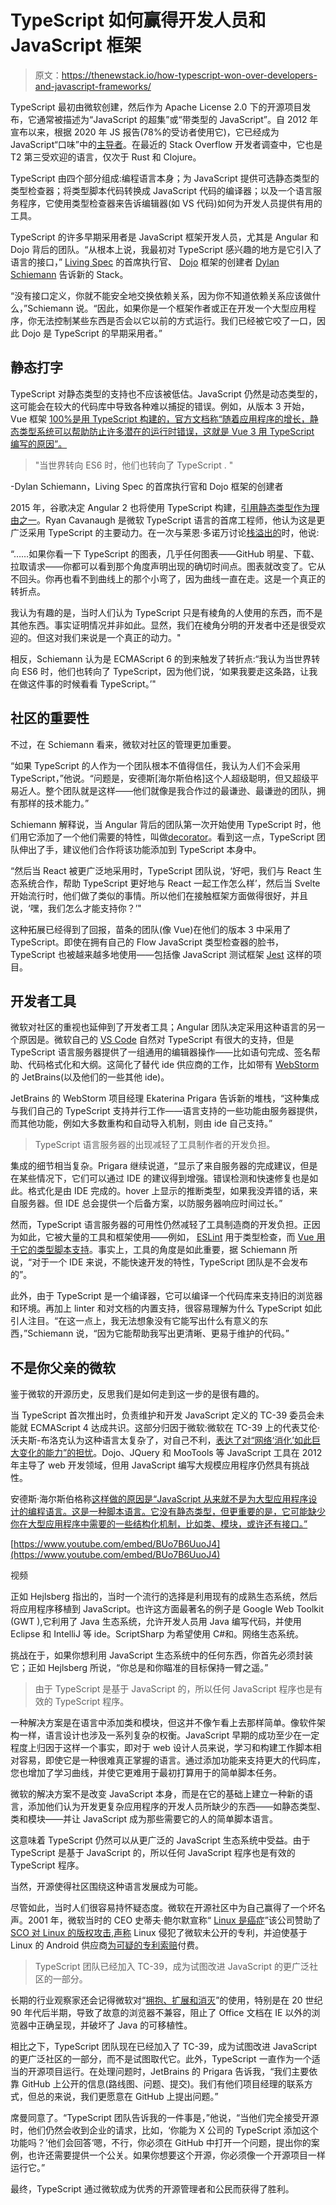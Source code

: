 # TypeScript 如何赢得开发人员和 JavaScript 框架

> 原文：<https://thenewstack.io/how-typescript-won-over-developers-and-javascript-frameworks/>

TypeScript 最初由微软创建，然后作为 Apache License 2.0 下的开源项目发布，它通常被描述为“JavaScript 的超集”或“带类型的 JavaScript”。自 2012 年宣布以来，根据 2020 年 JS 报告(78%的受访者使用它)，它已经成为 JavaScript“口味”中的[主导者](https://2020.stateofjs.com/en-US/technologies/javascript-flavors/)。在最近的 Stack Overflow 开发者调查中，它也是 T2 第三受欢迎的语言，仅次于 Rust 和 Clojure。

TypeScript 由四个部分组成:编程语言本身；为 JavaScript 提供可选静态类型的类型检查器；将类型脚本代码转换成 JavaScript 代码的编译器；以及一个语言服务程序，它使用类型检查器来告诉编辑器(如 VS 代码)如何为开发人员提供有用的工具。

TypeScript 的许多早期采用者是 JavaScript 框架开发人员，尤其是 Angular 和 Dojo 背后的团队。“从根本上说，我最初对 TypeScript 感兴趣的地方是它引入了语言的接口，” [Living Spec](https://www.livingspec.com/) 的首席执行官、 [Dojo](https://dojo.io/) 框架的创建者 [Dylan Schiemann](https://www.linkedin.com/in/dylans/) 告诉新的 Stack。

“没有接口定义，你就不能安全地交换依赖关系，因为你不知道依赖关系应该做什么，”Schiemann 说。“因此，如果你是一个框架作者或正在开发一个大型应用程序，你无法控制某些东西是否会以它以前的方式运行。我们已经被它咬了一口，因此 Dojo 是 TypeScript 的早期采用者。”

## **静态打字**

TypeScript 对静态类型的支持也不应该被低估。JavaScript 仍然是动态类型的，这可能会在较大的代码库中导致各种难以捕捉的错误。例如，从版本 3 开始，Vue 框架 [100%是用 TypeScript 构建的，官方文档](https://twitter.com/youyuxi/status/1175433025179529216?lang=en)[称“随着应用程序的增长，静态类型系统可以帮助防止许多潜在的运行时错误，这就是 Vue 3 用 TypeScript 编写的原因”。](https://v3.vuejs.org/guide/typescript-support.html)

> "当世界转向 ES6 时，他们也转向了 TypeScript . "

-Dylan Schiemann，Living Spec 的首席执行官和 Dojo 框架的创建者

2015 年，谷歌决定 Angular 2 也将使用 TypeScript 构建，[引用静态类型作为理由之一](http://www.apple.com/uk)。Ryan Cavanaugh 是微软 TypeScript 语言的首席工程师，他认为这是更广泛采用 TypeScript 的主要动力。在一次与莱恩·多诺万讨论[栈溢出的](https://stackoverflow.blog/2020/06/15/talking-typescript-with-ryan-cavanaugh/)时，他说:

“……如果你看一下 TypeScript 的图表，几乎任何图表——GitHub 明星、下载、拉取请求——你都可以看到那个角度声明出现的确切时间点。图表就改变了。它从不回头。你再也看不到曲线上的那个小弯了，因为曲线一直在走。这是一个真正的转折点。

我认为有趣的是，当时人们认为 TypeScript 只是有棱角的人使用的东西，而不是其他东西。事实证明情况并非如此。显然，我们在棱角分明的开发者中还是很受欢迎的。但这对我们来说是一个真正的动力。"

相反，Schiemann 认为是 ECMAScript 6 的到来触发了转折点:“我认为当世界转向 ES6 时，他们也转向了 TypeScript，因为他们说，‘如果我要走这条路，让我在做这件事的时候看看 TypeScript。’"

## **社区的重要性**

不过，在 Schiemann 看来，微软对社区的管理更加重要。

“如果 TypeScript 的人作为一个团队根本不值得信任，我认为人们不会采用 TypeScript，”他说。“问题是，安德斯[海尔斯伯格]这个人超级聪明，但又超级平易近人。整个团队就是这样——他们就像是我合作过的最谦逊、最谦逊的团队，拥有那样的技术能力。”

Schiemann 解释说，当 Angular 背后的团队第一次开始使用 TypeScript 时，他们用它添加了一个他们需要的特性，叫做[decorator](https://www.typescriptlang.org/docs/handbook/decorators.html)。看到这一点，TypeScript 团队伸出了手，建议他们合作将该功能添加到 TypeScript 本身中。

“然后当 React 被更广泛地采用时，TypeScript 团队说，‘好吧，我们与 React 生态系统合作，帮助 TypeScript 更好地与 React 一起工作怎么样’，然后当 Svelte 开始流行时，他们做了类似的事情。所以他们在接触框架方面做得很好，并且说，‘嘿，我们怎么才能支持你？’"

这种拓展已经得到了回报，苗条的团队(像 Vue)在他们的版本 3 中采用了 TypeScript。即使在拥有自己的 Flow JavaScript 类型检查器的脸书，TypeScript 也被越来越多地使用——包括像 JavaScript 测试框架 [Jest](https://github.com/facebook/jest) 这样的项目。

## **开发者工具**

微软对社区的重视也延伸到了开发者工具；Angular 团队决定采用这种语言的另一个原因是。微软自己的 [VS Code](https://code.visualstudio.com) 自然对 TypeScript 有很大的支持，但是 TypeScript 语言服务器提供了一组通用的编辑器操作——比如语句完成、签名帮助、代码格式化和大纲。这简化了替代 ide 供应商的工作，比如带有 [WebStorm](https://www.jetbrains.com/webstorm/) 的 JetBrains(以及他们的一些其他 ide)。

JetBrains 的 WebStorm 项目经理 Ekaterina Prigara 告诉新的堆栈，“这种集成与我们自己的 TypeScript 支持并行工作——语言支持的一些功能由服务器提供，而其他功能，例如大多数重构和自动导入机制，则由 ide 自己支持。”

> TypeScript 语言服务器的出现减轻了工具制作者的开发负担。

集成的细节相当复杂。Prigara 继续说道，“显示了来自服务器的完成建议，但是在某些情况下，它们可以通过 IDE 的建议得到增强。错误检测和快速修复也是如此。格式化是由 IDE 完成的。hover 上显示的推断类型，如果我没弄错的话，来自服务器。但 IDE 总会提供一个后备方案，以防服务器响应时间过长。”

然而，TypeScript 语言服务器的可用性仍然减轻了工具制造商的开发负担。正因为如此，它被大量的工具和框架使用——例如， [ESLint](https://eslint.org) 用于类型检查，而 [Vue 用于它的类型脚本支持](https://v3.vuejs.org/guide/typescript-support.html#augmenting-types-for-globalproperties)。事实上，工具的角度是如此重要，据 Schiemann 所说，“对于一个 IDE 来说，不能快速开发的特性，TypeScript 团队是不会发布的”。

此外，由于 TypeScript 是一个编译器，它可以编译一个代码库来支持旧的浏览器和环境。再加上 linter 和对文档的内置支持，很容易理解为什么 TypeScript 如此引人注目。“在这一点上，我无法想象没有它能写出什么有意义的东西，”Schiemann 说，“因为它能帮助我写出更清晰、更易于维护的代码。”

## **不是你父亲的微软**

鉴于微软的开源历史，反思我们是如何走到这一步的是很有趣的。

当 TypeScript 首次推出时，负责维护和开发 JavaScript 定义的 TC-39 委员会未能就 ECMAScript 4 达成共识。这部分归因于微软:微软在 TC-39 上的代表艾伦·沃夫斯-布洛克认为这种语言太复杂了，对自己不利，[表达了对“网络‘消化’如此巨大变化的能力”的担忧](https://docs.microsoft.com/en-gb/archive/blogs/jscript/ecmascript-3-and-beyond-the-road-to-harmony)。Dojo、JQuery 和 MooTools 等 JavaScript 工具在 2012 年主导了 web 开发领域，但用 JavaScript 编写大规模应用程序仍然具有挑战性。

安德斯·海尔斯伯格称[这样做的原因是“JavaScript 从来就不是为大型应用程序设计的编程语言。这是一种脚本语言。它没有静态类型，但更重要的是，它可能缺少你在大型应用程序中需要的一些结构化机制，比如类、模块，或许还有接口。”](https://www.youtube.com/watch?v=g48K9LEhHWs)

[https://www.youtube.com/embed/BUo7B6UuoJ4](https://www.youtube.com/embed/BUo7B6UuoJ4)

视频

正如 Hejlsberg 指出的，当时一个流行的选择是利用现有的成熟生态系统，然后将应用程序移植到 JavaScript。也许这方面最著名的例子是 Google Web Toolkit (GWT ),它利用了 Java 生态系统，允许开发人员用 Java 编写代码，并使用 Eclipse 和 IntelliJ 等 ide。ScriptSharp 为希望使用 C#和。网络生态系统。

挑战在于，如果你想利用 JavaScript 生态系统中的任何东西，你首先必须封装它；正如 Hejlsberg 所说，“你总是和你瞄准的目标保持一臂之遥。”

> 由于 TypeScript 是基于 JavaScript 的，所以任何 JavaScript 程序也是有效的 TypeScript 程序。

一种解决方案是在语言中添加类和模块，但这并不像乍看上去那样简单。像软件架构一样，语言设计也涉及一系列复杂的权衡。JavaScript 早期的成功至少在一定程度上归因于这样一个事实，即对于 web 设计人员来说，学习和构建工作脚本相对容易，即使它是一种很难真正掌握的语言。通过添加功能来支持更大的代码库，您也增加了学习曲线，并使它更难用于最初打算用于的简单脚本任务。

微软的解决方案不是改变 JavaScript 本身，而是在它的基础上建立一种新的语言，添加他们认为开发更复杂应用程序的开发人员所缺少的东西——如静态类型、类和模块——并让 JavaScript 成为那些需要它的人的简单脚本语言。

这意味着 TypeScript 仍然可以从更广泛的 JavaScript 生态系统中受益。由于 TypeScript 是基于 JavaScript 的，所以任何 JavaScript 程序也是有效的 TypeScript 程序。

当然，开源使得社区围绕这种语言发展成为可能。

尽管如此，当时人们很容易持怀疑态度。微软在开源社区中为自己赢得了一个坏名声。2001 年，微软当时的 CEO 史蒂夫·鲍尔默宣称“ [Linux 是癌症](https://www.theregister.com/2001/06/02/ballmer_linux_is_a_cancer/)”该公司赞助了 [SCO 对 Linux 的版权攻击](https://www.eweek.com/servers/microsoft-and-sco-fud-brothers/),[声称](https://www.eweek.com/servers/author-of-linux-patent-study-says-ballmer-got-it-wrong/) Linux 侵犯了微软未公开的专利，并迫使基于 Linux 的 Android 供应商[为可疑的专利索赔](https://www.zdnet.com/article/microsoft-profits-from-linux-patent-fud/)付费。

> TypeScript 团队已经加入 TC-39，成为试图改进 JavaScript 的更广泛社区的一部分。

长期的行业观察家还会记得微软对“[拥抱、扩展和消灭](https://en.wikipedia.org/wiki/Embrace,_extend,_and_extinguish)”的使用，特别是在 20 世纪 90 年代后半期，导致了故意的浏览器不兼容，阻止了 Office 文档在 IE 以外的浏览器中正确呈现，并破坏了 Java 的可移植性。

相比之下，TypeScript 团队现在已经加入了 TC-39，成为试图改进 JavaScript 的更广泛社区的一部分，而不是试图取代它。此外，TypeScript 一直作为一个适当的开源项目运行。在处理问题时，JetBrains 的 Prigara 告诉我，“我们主要依靠 GitHub 上公开的信息(路线图、问题、提交)。我们有他们项目经理的联系方式，但总的来说，我们更愿意在 GitHub 上提出问题。”

席曼同意了。“TypeScript 团队告诉我的一件事是，”他说，“当他们完全接受开源时，他们仍然会收到企业的请求，比如，‘你能为 X 公司的 TypeScript 添加这个功能吗？’他们会回答‘嗯，不行，你必须在 GitHub 中打开一个问题，提出你的案例，也许还需要提供一个公关。如果你想要这个开源，你必须像一个开源项目一样运行它。”

最终，TypeScript 通过微软成为优秀的开源管理者和公民而获得了胜利。

<svg xmlns:xlink="http://www.w3.org/1999/xlink" viewBox="0 0 68 31" version="1.1"><title>Group</title> <desc>Created with Sketch.</desc></svg>